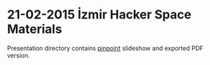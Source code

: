 # 21-02-2015 İzmir Hacker Space Materials

Presentation directory contains [pinpoint](https://wiki.gnome.org/Apps/Pinpoint) slideshow and exported PDF version.
